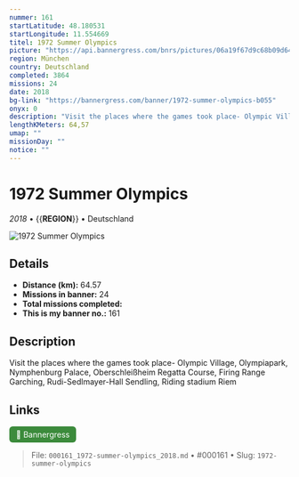 ```yaml
---
nummer: 161
startLatitude: 48.180531
startLongitude: 11.554669
titel: 1972 Summer Olympics
picture: "https://api.bannergress.com/bnrs/pictures/06a19f67d9c68b09d64c8c4c4a7cabd5"
region: München
country: Deutschland
completed: 3864
missions: 24
date: 2018
bg-link: "https://bannergress.com/banner/1972-summer-olympics-b055"
onyx: 0
description: "Visit the places where the games took place- Olympic Village, Olympiapark, Nymphenburg Palace, Oberschleißheim Regatta Course, Firing Range Garching, Rudi-Sedlmayer-Hall Sendling, Riding stadium Riem"
lengthKMeters: 64,57
umap: ""
missionDay: ""
notice: ""
---
```

# 1972 Summer Olympics

*2018* • {{__REGION__}} • Deutschland

![1972 Summer Olympics](https://api.bannergress.com/bnrs/pictures/06a19f67d9c68b09d64c8c4c4a7cabd5)



## Details
- **Distance (km):** 64.57
- **Missions in banner:** 24
- **Total missions completed:** 
- **This is my banner no.:** 161



## Description
Visit the places where the games took place- Olympic Village, Olympiapark, Nymphenburg Palace, Oberschleißheim Regatta Course, Firing Range Garching, Rudi-Sedlmayer-Hall Sendling, Riding stadium Riem



## Links
<a href="https://bannergress.com/banner/1972-summer-olympics-b055" target="_blank" style="display:inline-block;margin-right:8px;padding:6px 12px;background:#3c8b3c;color:#fff;text-decoration:none;border-radius:6px;">🔗 Bannergress</a>



> File: `000161_1972-summer-olympics_2018.md` • #000161 • Slug: `1972-summer-olympics`
